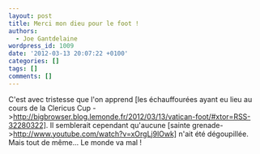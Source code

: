 ```yaml
---
layout: post
title: Merci mon dieu pour le foot !
authors:
  - Joe Gantdelaine
wordpress_id: 1009
date: '2012-03-13 20:07:22 +0100'
categories: []
tags: []
comments: []
---
```

C'est avec tristesse que l'on apprend [les échauffourées ayant eu lieu au cours de la Clericus Cup ->http://bigbrowser.blog.lemonde.fr/2012/03/13/vatican-foot/#xtor=RSS-32280322]. Il semblerait cependant qu'aucune [sainte grenade->http://www.youtube.com/watch?v=xOrgLj9lOwk] n'ait été dégoupillée. Mais tout de même... Le monde va mal !
